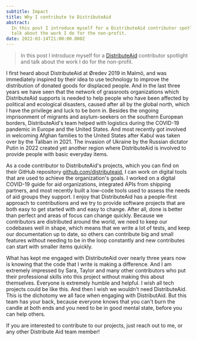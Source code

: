 ```yaml
---
subtitle: Impact
title: Why I contribute to DistributeAid
abstract:
  In this post I introduce myself for a DistributeAid contributor spotlight and
  talk about the work I do for the non-profit.
date: 2022-03-14T21:00:00.000Z
---
```


> In this post I introduce myself for a
> [DistributeAid](https://distributeaid.org/) contributor spotlight and talk
> about the work I do for the non-profit.

I first heard about DistributeAid at Øredev 2019 in Malmö, and was immediately
inspired by their idea to use technology to improve the distribution of donated
goods for displaced people. And in the last three years we have seen that the
network of grassroots organizations which DistributeAid supports is needed to
help people who have been affected by political and ecological disasters, caused
after all by the global north, which I have the privilege and luck to be born
in. Besides the ongoing imprisonment of migrants and asylum-seekers on the
southern European borders, DistributeAid's team helped with logistics during the
COVID-19 pandemic in Europe and the United States. And most recently got
involved in welcoming Afghan families to the United States after Kabul was taken
over by the Taliban in 2021. The invasion of Ukraine by the Russian dictator
Putin in 2022 created yet another region where DistributeAid is involved to
provide people with basic everyday items.

As a code contributor to DistributeAid's projects, which you can find on their
GitHub repository [github.com/distributeaid](https://github.com/distributeaid/),
I can work on digital tools that are used to achieve the organization's goals. I
worked on a digital COVID-19 guide for aid organizations, integrated APIs from
shipping partners, and most recently built a low-code tools used to assess the
needs of aid groups they support. I enjoy that DistributeAid has a people-first
approach to contributions and we try to provide software projects that are both
easy to get started with and easy to change. After all, done is better than
perfect and areas of focus can change quickly. Because we contributors are
distributed around the world, we need to keep our codebases well in shape, which
means that we write a lot of tests, and keep our documentation up to date, so
others can contribute big and small features without needing to be in the loop
constantly and new contributes can start with smaller items quickly.

What has kept me engaged with DistributeAid over nearly three years now is
knowing that the code that I write is making a difference. And I am extremely
impressed by Sara, Taylor and many other contributors who put their professional
skills into this project without making this about themselves. Everyone is
extremely humble and helpful. I wish all tech projects could be like this. And
then I wish we wouldn't need DistributeAid. This is the dichotomy we all face
when engaging with DistributAid. But this team has your back, because everyone
knows that you can't burn the candle at both ends and you need to be in good
mental state, before you can help others.

If you are interested to contribute to our projects, just reach out to me, or
any other Distribute Aid team member!
